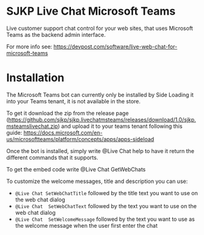 # SJKP Live Chat Microsoft Teams

Live customer support chat control for your web sites, that uses Microsoft Teams as the backend admin interface.

For more info see: https://devpost.com/software/live-web-chat-for-microsoft-teams 

# Installation
The Microsoft Teams bot can currently only be installed by Side Loading it into your Teams tenant, it is not available in the store. 

To get it download the zip from the release page (https://github.com/sjkp/sjkp.livechatmsteams/releases/download/1.0/sjkp.msteamslivechat.zip) and upload it to your teams tenant following this guide:
https://docs.microsoft.com/en-us/microsoftteams/platform/concepts/apps/apps-sideload 

Once the bot is installed, simply write @Live Chat help to have it return the different commands that it supports. 

To get the embed code write @Live Chat GetWebChats 

To customize the welcome messages, title and description you can use:

* `@Live Chat SetWebChatTitle` followed by the title text you want to use on the web chat dialog
* `@Live Chat  SetWebChatText` followed by the text you want to use on the web chat dialog
* `@Live Chat  SetWelcomeMessage` followed by the text you want to use as the welcome message when the user first enter the chat


